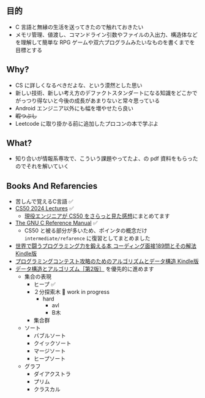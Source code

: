 ## 目的
- C 言語と無縁の生活を送ってきたので触れておきたい
- メモリ管理、値渡し、コマンドライン引数やファイルの入出力、構造体などを理解して簡単な RPG ゲームや双六プログラムみたいなものを書くまでを目標とする

## Why?
- CS に詳しくなるべきだよな、という漠然とした思い
- 新しい技術、新しい考え方のデファクトスタンダートになる知識をどこかでがっつり得ないと今後の成長があまりないと常々思っている
- Android エンジニア以外にも幅を増やせたら良い
- ~~暇つぶし~~
- Leetcode に取り掛かる前に追加したプロコンの本で学ぶよ

## What?
- 知り合いが情報系専攻で、こういう課題やってたよ、の pdf 資料をもらったのでそれを解いていく

## Books And Refarencies
- 苦しんで覚えるC言語 ✅
- [CS50 2024 Lectures](https://www.youtube.com/playlist?list=PLhQjrBD2T381WAHyx1pq-sBfykqMBI7V4) ✅
    - [現役エンジニアが CS50 をさらっと見た感想](https://zenn.dev/rokki08/articles/5b63e02053afb9)にまとめてます
- [The GNU C Reference Manual](https://www.gnu.org/software/gnu-c-manual/gnu-c-manual.html) ✅
    - CS50 と被る部分が多いため、ポインタの概念だけ `intermediate/refarence` に復習としてまとめました
- [世界で闘うプログラミング力を鍛える本 コーディング面接189問とその解法 Kindle版](https://amzn.asia/d/8AFtdwg)
- [プログラミングコンテスト攻略のためのアルゴリズムとデータ構造 Kindle版](https://amzn.asia/d/exOvIiF)
- [データ構造とアルゴリズム［第2版］](https://www.saiensu.co.jp/search/?isbn=978-4-86481-085-2&y=2022) を優先的に進めます
    - 集合の表現
        - ヒープ ✅
        - ２分探索木 🔺 work in progress
            - hard
                - avl
                - B木
        - 集合群
    - ソート
        - バブルソート
        - クイックソート
        - マージソート
        - ヒープソート
    - グラフ
        - ダイアクストラ
        - プリム
        - クラスカル